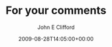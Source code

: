 ---
title: 'For your comments'
posts: 1
hash: 't1069'
author: 'John E Clifford'
date: 2009-08-28T14:05:00+00:00
sources:
  - http://forums.tokipona.org/viewtopic.php%3Ft=1069.html
---